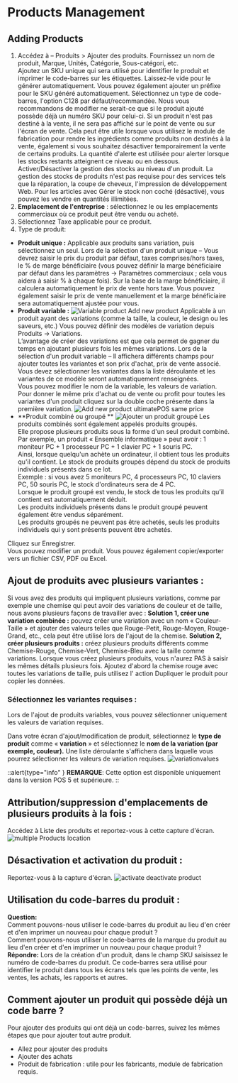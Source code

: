 # Products Management

## Adding Products 

1. Accédez à – Produits > Ajouter des produits. Fournissez un nom de produit, Marque, Unités, Catégorie, Sous-catégori, etc.<br>
Ajoutez un SKU unique qui sera utilisé pour identifier le produit et imprimer le code-barres sur les étiquettes. Laissez-le vide pour le générer automatiquement. Vous pouvez également ajouter un préfixe pour le SKU généré automatiquement. 
Sélectionnez un type de code-barres, l'option C128 par défaut/recommandée. Nous vous recommandons de modifier ne serait-ce que si le produit ajouté possède déjà un numéro SKU pour celui-ci. 
Si un produit n'est pas destiné à la vente, il ne sera pas affiché sur le point de vente ou sur l'écran de vente. Cela peut être utile lorsque vous utilisez le module de fabrication pour rendre les ingrédients comme produits non destinés à la vente, également si vous souhaitez désactiver temporairement la vente de certains produits. 
La quantité d'alerte est utilisée pour alerter lorsque les stocks restants atteignent ce niveau ou en dessous.
Activer/Désactiver la gestion des stocks au niveau d'un produit. La gestion des stocks de produits n'est pas requise pour des services tels que la réparation, la coupe de cheveux, l'impression de développement Web. Pour les articles avec Gérer le stock non coché (désactivé), vous pouvez les vendre en quantités illimitées.
2. **Emplacement de l'entreprise** : sélectionnez le ou les emplacements commerciaux où ce produit peut être vendu ou acheté.
3. Sélectionnez Taxe applicable pour ce produit.
4. Type de produit: 
  + **Produit unique :** Applicable aux produits sans variation, puis sélectionnez un seul. Lors de la sélection d'un produit unique – Vous devrez saisir le prix du produit par défaut, taxes comprises/hors taxes, le % de marge bénéficiaire (vous pouvez définir la marge bénéficiaire par défaut dans les paramètres -> Paramètres commerciaux ; cela vous aidera à saisir % à chaque fois). Sur la base de la marge bénéficiaire, il calculera automatiquement le prix de vente hors taxe. Vous pouvez également saisir le prix de vente manuellement et la marge bénéficiaire sera automatiquement ajustée pour vous. 
  + **Produit variable :**
  ![Variable product Add new product](/products/Variable-product-Add-new-product-700x317.png)
  Applicable à un produit ayant des variations (comme la taille, la couleur, le design ou les saveurs, etc.) Vous pouvez définir des modèles de variation depuis Produits -> Variations. <br/>L’avantage de créer des variations est que cela permet de gagner du temps en ajoutant plusieurs fois les mêmes variations. Lors de la sélection d'un produit variable – Il affichera différents champs pour ajouter toutes les variantes et son prix d'achat, prix de vente associé. Vous devez sélectionner les variantes dans la liste déroulante et les variantes de ce modèle seront automatiquement renseignées. <br/>Vous pouvez modifier le nom de la variable, les valeurs de variation. Pour donner le même prix d'achat ou de vente ou profit pour toutes les variantes d'un produit cliquez sur la double coche présente dans la première variation. 
  ![Add new product ultimatePOS same price](/products/Add_new_product_ultimatePOS_same_price-600x263.png)
  + **Produit combiné ou groupé **
  ![Ajouter un produit groupé](/products/combo-product-Add-new-product-768x358.png)
  Les produits combinés sont également appelés produits groupés.<br/> Elle propose plusieurs produits sous la forme d'un seul produit combiné. <br/>Par exemple, un produit « Ensemble informatique » peut avoir : 1 moniteur PC + 1 processeur PC + 1 clavier PC + 1 souris PC. <br/>Ainsi, lorsque quelqu'un achète un ordinateur, il obtient tous les produits qu'il contient. Le stock de produits groupés dépend du stock de produits individuels présents dans ce lot.<br/>
  Exemple : si vous avez 5 moniteurs PC, 4 processeurs PC, 10 claviers PC, 50 souris PC, le stock d'ordinateurs sera de 4 PC. <br/>
  Lorsque le produit groupé est vendu, le stock de tous les produits qu’il contient est automatiquement déduit. <br/>
  Les produits individuels présents dans le produit groupé peuvent également être vendus séparément. <br/>
  Les produits groupés ne peuvent pas être achetés, seuls les produits individuels qui y sont présents peuvent être achetés.<br/>

Cliquez sur Enregistrer.<br/>
Vous pouvez modifier un produit. Vous pouvez également copier/exporter vers un fichier CSV, PDF ou Excel. 
  
## Ajout de produits avec plusieurs variantes :

Si vous avez des produits qui impliquent plusieurs variations, comme par exemple une chemise qui peut avoir des variations de couleur et de taille, nous avons plusieurs façons de travailler avec :
**Solution 1, créer une variation combinée :** pouvez créer une variation avec un nom « Couleur-Taille » et ajouter des valeurs telles que Rouge-Petit, Rouge-Moyen, Rouge-Grand, etc., cela peut être utilisé lors de l'ajout de la chemise.
**Solution 2, créer plusieurs produits :** créez plusieurs produits différents comme Chemise-Rouge, Chemise-Vert, Chemise-Bleu avec la taille comme variations. Lorsque vous créez plusieurs produits, vous n'aurez PAS à saisir les mêmes détails plusieurs fois. Ajoutez d'abord la chemise rouge avec toutes les variations de taille, puis utilisez l' action Dupliquer le produit pour copier les données. 

### Sélectionnez les variantes requises :

Lors de l'ajout de produits variables, vous pouvez sélectionner uniquement les valeurs de variation requises.

Dans votre écran d'ajout/modification de produit, sélectionnez le **type de produit** comme « **variation** » et sélectionnez le **nom de la variation (par exemple, couleur).** 
Une liste déroulante s'affichera dans laquelle vous pourrez sélectionner les valeurs de variation requises. 
![variationvalues](/products/variationvalues-800x381.png)

::alert{type="info" }
**REMARQUE**: Cette option est disponible uniquement dans la version POS 5 et supérieure.
::

## Attribution/suppression d'emplacements de plusieurs produits à la fois :

Accédez à Liste des produits et reportez-vous à cette capture d'écran.  
![multiple Products location](/products/multiple-Products-location.png)

## Désactivation et activation du produit :

Reportez-vous à la capture d'écran.
![activate deactivate product](/products/activate-deactivate-product-600x214.png)

## Utilisation du code-barres du produit :

**Question:** <br/>
Comment pouvons-nous utiliser le code-barres du produit au lieu d'en créer et d'en imprimer un nouveau pour chaque produit ? <br/>
Comment pouvons-nous utiliser le code-barres de la marque du produit au lieu d'en créer et d'en imprimer un nouveau pour chaque produit ? <br/>
**Répondre:**
Lors de la création d'un produit, dans le champ SKU saisissez le numéro de code-barres du produit. Ce code-barres sera utilisé pour identifier le produit dans tous les écrans tels que les points de vente, les ventes, les achats, les rapports et autres. 

## Comment ajouter un produit qui possède déjà un code barre ?

Pour ajouter des produits qui ont déjà un code-barres, suivez les mêmes étapes que pour ajouter tout autre produit.
- Allez pour ajouter des produits
- Ajouter des achats
- Produit de fabrication : utile pour les fabricants, module de fabrication requis.